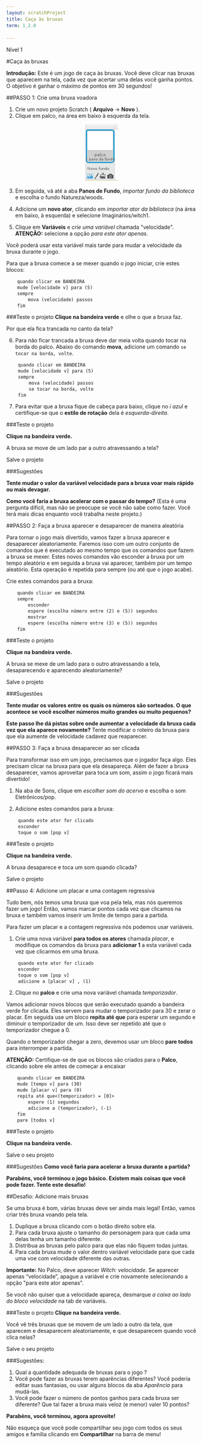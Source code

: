 ```yaml
---
layout: scratchProject
title: Caça às bruxas
term: 1_2.0

---
```


Nível 1

#Caça às bruxas

__Introdução:__
Este é um jogo de caça às bruxas. Você deve clicar nas bruxas que aparecem na tela, cada vez que acertar uma delas você ganha pontos. 
O objetivo é ganhar o máximo de pontos em 30 segundos!

##PASSO 1: Crie uma bruxa voadora

1. Crie um novo projeto Scratch ( __Arquivo__ -> __Novo__ ).
2. Clique em palco, na área em baixo à esquerda da tela. 

<center><img src="../img/palco.png"></img> 
</center>

3. Em seguida, vá até a aba __Panos de Fundo__, 
 _importar fundo da biblioteca_ e escolha o fundo Natureza/woods.
4. Adicione um __novo ator__, clicando em _importar ator da biblioteca_ (na área em baixo, à esquerda)  e selecione Imaginários/witch1. 

5. Clique em __Variáveis__ e _crie uma variável_ chamada "velocidade". __ATENÇÃO:__  selecione a opção _para este ator apenas_. 

Você poderá usar esta variável mais tarde para mudar a velocidade da bruxa durante o jogo.

Para que a bruxa comece a se mexer quando o jogo iniciar, crie estes blocos:


		quando clicar em BANDEIRA
		mude [velocidade v] para (5)
		sempre
			mova (velocidade) passos
		fim


		
###Teste o projeto
__Clique na bandeira verde__ e olhe o que a bruxa faz. 

Por que ela fica trancada no canto da tela?

6. Para não ficar trancada a bruxa deve dar meia volta quando tocar na borda do palco. 
Abaixo do comando __mova__, adicione um  comando `se tocar na borda, volte`.

		quando clicar em BANDEIRA
		mude [velocidade v] para (5)
		sempre
			mova (velocidade) passos
			se tocar na borda, volte
		fim
		
7. Para evitar que a bruxa fique de cabeça para baixo, clique no _i azul_ e certifique-se que o __estilo de rotação__ dela é _esquerda-direita_.

###Teste o projeto

__Clique na bandeira verde.__ 

A bruxa se move de um lado par a outro atravessando a tela?

Salve o projeto

###Sugestões

__Tente mudar o valor da variável velocidade para a bruxa voar mais rápido ou mais devagar.__

__Como você faria a bruxa acelerar com o passar do tempo?__
(Esta é uma pergunta difícil, mas não se preocupe se você não sabe como fazer. Você terá mais dicas enquanto você trabalha neste projeto.)

##PASSO 2: Faça a bruxa aparecer e desaparecer de maneira aleatória

Para tornar o jogo mais divertido, vamos fazer a bruxa aparecer e desaparecer aleatoriamente. 
Faremos isso com um outro conjunto de comandos que é executado ao mesmo tempo que os comandos que fazem a bruxa se mexer.
Estes novos comandos vão esconder a bruxa por um tempo aleatório e em seguida a bruxa vai aparecer, também por um tempo aleatório. 
Esta operação é repetida para sempre (ou até que o jogo acabe).

Crie estes comandos para a bruxa:

		quando clicar em BANDEIRA 
		sempre
			esconder
			espere (escolha número entre (2) e (5)) segundos
			mostrar
			espere (escolha número entre (3) e (5)) segundos
		fim

###Teste o projeto

__Clique na bandeira verde.__ 

A bruxa se mexe de um lado para o outro atravessando a tela, desaparecendo e aparecendo aleatoriamente?

Salve o projeto

###Sugestões

__Tente mudar os valores entre os quais os números são sorteados. 
O que acontece se você escolher números muito grandes ou muito pequenos?__

__Este passo lhe dá pistas sobre onde aumentar a velocidade da bruxa cada vez que ela aparece novamente?__
Tente modificar o roteiro da bruxa para que ela aumente de velocidade cadavez que reaparecer.

##PASSO 3: Faça a bruxa desaparecer ao ser clicada

Para transformar isso em um jogo, precisamos que o jogador faça algo. Eles precisam clicar na bruxa para que ela desapareça. 
Além de fazer a bruxa desaparecer, vamos aproveitar para toca um som, assim o jogo ficará mais divertido!

1. Na aba de Sons, clique em _escolher som do acervo_  e escolha o som Eletrônicos/pop. 
2. Adicione estes comandos para a bruxa:

		quando este ator for clicado
		esconder
		toque o som [pop v]
		
###Teste o projeto

__Clique na bandeira verde.__

A bruxa desaparece e toca um som quando clicada?

Salve o projeto

##Passo 4: Adicione um placar e uma contagem regressiva

Tudo bem, nós temos uma bruxa que voa pela tela, mas nós queremos fazer um jogo! 
Então, vamos marcar pontos cada vez que clicamos na bruxa e também vamos inserir um limite de tempo para a partida. 

Para fazer um placar e a contagem regressiva nós podemos usar variáveis.

1. Crie uma nova variável __para todos os atores__ chamada _placar_, 
e modifique os comandos da bruxa para __adicionar 1__ a esta variável cada vez que clicarmos em uma bruxa.


		quando este ator for clicado
		esconder
		toque o som [pop v]
		adicione a [placar v] , (1)

	
2. Clique no __palco__ e crie uma nova variável chamada _temporizador_.
 
Vamos adicionar novos blocos que serão executado quando a bandeira verde for clicada. 
Eles servem para mudar o temporizador para 30 e zerar o placar. 
Em seguida use um bloco __repita até que__ para esperar um segundo e diminuir o temporizador de um. 
Isso deve ser repetido até que o temporizador chegue a 0. 

Quando o temporizador chegar a zero, devemos usar um bloco __pare todos__ para interromper a partida.

__ATENÇÃO:__ Certifique-se de que os blocos são criados para o __Palco__, clicando sobre ele antes de começar a encaixar

		quando clicar em BANDEIRA
		mude [tempo v] para (30)
		mude [placar v] para (0)
		repita até que<(temporizador) = [0]>
			espere (1) segundos
			adicione a (temporizador), (-1)
		fim
		pare [todos v]

###Teste o projeto

__Clique na bandeira verde.__

Salve o seu projeto


###Sugestões
__Como você faria para acelerar a bruxa durante a partida?__


__Parabéns, você terminou o jogo básico. Existem mais coisas que você pode fazer. Tente este desafio!__

##Desafio: Adicione mais bruxas

Se uma bruxa é bom, várias bruxas deve ser ainda mais legal! Então, vamos criar três bruxa voando pela tela.

1. Duplique a bruxa clicando com o botão direito sobre ela.
2. Para cada bruxa ajuste o tamanho do personagem para que cada uma delas tenha um tamanho diferente.
4. Distribua as bruxas pelo palco para que elas não fiquem todas juntas.
3. Para cada bruxa mude o valor dentro variável velocidade para que cada uma voe com velocidade diferente das outras.

__Importante:__ No Palco, deve aparecer _Witch: velocidade_.
Se aparecer apenas “velocidade”, apague a variável e crie novamente selecionando a opção "para este ator apenas".

Se você não quiser que a velocidade apareça, desmarque _a caixa ao lado do bloco velocidade_ na tab de variáveis.

###Teste o projeto
__Clique na bandeira verde.__

Você vê três bruxas que se movem de um lado a outro da tela, 
que aparecem e desaparecem aleatoriamente, e que desaparecem quando você clica nelas?

Salve o seu projeto


###Sugestões:
1. Qual a quantidade adequada de bruxas para o jogo ?
2. Você pode fazer as bruxas terem aparências diferentes? 
Você poderia editar suas fantasias, ou usar alguns blocos da aba _Aparência_ para mudá-las.
3. Você pode fazer o número de pontos ganhos para cada bruxa ser diferente? Que tal fazer a bruxa mais veloz (e menor) valer 10 pontos?

__Parabéns, você terminou, agora aproveite!__

Não esqueça que você pode compartilhar seu jogo com todos os seus amigos e família clicando em __Compartilhar__ na barra de menu!
